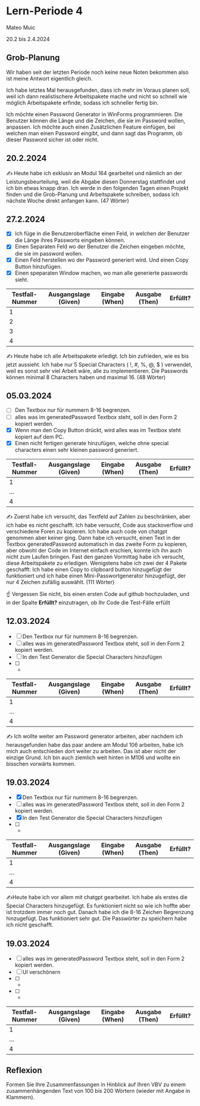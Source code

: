 # Lern-Periode 4

Mateo Muic

20.2 bis 2.4.2024

## Grob-Planung

Wir haben seit der letzten Periode noch keine neue Noten bekommen also ist meine Antwort eigentlich gleich. 

Ich habe letztes Mal herausgefunden, dass ich mehr im Voraus planen soll, weil ich dann realistischere Arbeitspakete mache und nicht so schnell wie möglich Arbeitspakete erfinde, sodass ich schneller fertig bin.

Ich möchte einen Password Generator in WinForms programmieren. Die Benutzer können die Länge und die Zeichen, die sie im Password wollen, anpassen. Ich möchte auch einen Zusätzlichen Feature einfügen, bei welchen man einen Password eingibt, und dann sagt das Programm, ob dieser Password sicher ist oder nicht. 


## 20.2.2024

✍️ Heute habe ich exklusiv an Modul 164 gearbeitet und nämlich an der Leistungsbeurteilung, weil die Abgabe diesen Donnerstag stattfindet und ich bin etwas knapp dran. Ich werde in den folgenden Tagen einen Projekt finden und die Grob-Planung  und Arbeitspakete schreiben, sodass ich nächste Woche direkt anfangen kann.  (47 Wörter)

## 27.2.2024

- [x] Ich füge in die Benutzeroberfläche einen Feld, in welchen der Benutzer die Länge ihres Passworts eingeben können.
- [x] Einen Separaten Feld wo der Benutzer die Zeichen eingeben möchte, die sie im password wollen.
- [x] Einen Feld herstellen wo der Password generiert wird. Und einen Copy Button hinzufügen.
- [x] Einen speparaten Window machen, wo man alle generierte passwords sieht.

| Testfall-Nummer | Ausgangslage (Given) | Eingabe (When) | Ausgabe (Then) | Erfüllt? |
| --------------- | -------------------- | -------------- | -------------- | -------- |
| 1               |                      |                |                |          |
| 2               |                      |                |                |          |
| 3               |                      |                |                |          |
| 4               |                      |                |                |          |

✍️ Heute habe ich alle Arbeitspakete erledigt. Ich bin zufrieden, wie es bis jetzt aussieht. Ich habe nur 5 Special Characters ( !, #, %, @, $ ) verwendet, weil es sonst sehr viel Arbeit wäre, alle zu implementieren. Die Passwords können minimal 8 Characters haben und maximal 16. (48 Wörter)

## 05.03.2024

- [ ] Den Textbox nur für nummern 8-16 begrenzen.
- [ ] alles was im generatedPassword Textbox steht, soll in den Form 2 kopiert werden.
- [x] Wenn man den Copy Button drückt, wird alles was im Textbox steht kopiert auf dem PC.
- [x] Einen nicht fertigen generate hinzufügen, welche ohne special characters einen sehr kleinen password generiert. 

| Testfall-Nummer | Ausgangslage (Given) | Eingabe (When) | Ausgabe (Then) | Erfüllt? |
| --------------- | -------------------- | -------------- | -------------- | -------- |
| 1               |                      |                |                |          |
| ...             |                      |                |                |          |
| 4               |                      |                |                |          |

✍️ Zuerst habe ich versucht, das Textfeld auf Zahlen zu beschränken, aber ich habe es nicht geschafft. Ich habe versucht, Code aus stackoverflow und verschiedene Foren zu kopieren. Ich habe auch code von chatgpt genommen aber keiner ging. Dann habe ich versucht, einen Text in der Textbox generatedPassword automatisch in das zweite Form zu kopieren, aber obwohl der Code im Internet einfach erschien, konnte ich ihn auch nicht zum Laufen bringen. Fast den ganzen Vormittag habe ich versucht, diese Arbeitspakete zu erledigen. Wenigstens habe ich zwei der 4 Pakete geschafft: Ich habe einen Copy to clipboard button hinzugefügt der funktioniert und ich habe einen Mini-Passwortgenerator hinzugefügt, der nur 4 Zeichen zufällig auswählt. (111 Wörter)

☝️ Vergessen Sie nicht, bis einen ersten Code auf github hochzuladen, und in der Spalte **Erfüllt?** einzutragen, ob Ihr Code die Test-Fälle erfüllt

## 12.03.2024

- [ ] Den Textbox nur für nummern 8-16 begrenzen.
- [ ] alles was im generatedPassword Textbox steht, soll in den Form 2 kopiert werden.
- [ ] In den Test Generator die Special Characters hinzufügen
- [ ] - 

| Testfall-Nummer | Ausgangslage (Given) | Eingabe (When) | Ausgabe (Then) | Erfüllt? |
| --------------- | -------------------- | -------------- | -------------- | -------- |
| 1               |                      |                |                |          |
| ...             |                      |                |                |          |
| 4               |                      |                |                |          |

✍️ Ich wollte weiter am Password generator arbeiten, aber nachdem ich herausgefunden habe das paar andere am Modul 106 arbeiten, habe ich mich auch entschieden dort weiter zu arbeiten. Das ist aber nicht der einzige Grund. Ich bin auch ziemlich weit hinten in M106 und wollte ein bisschen vorwärts kommen.

## 19.03.2024

- [x] Den Textbox nur für nummern 8-16 begrenzen.
- [ ] alles was im generatedPassword Textbox steht, soll in den Form 2 kopiert werden.
- [x] In den Test Generator die Special Characters hinzufügen
- [ ] - 

| Testfall-Nummer | Ausgangslage (Given) | Eingabe (When) | Ausgabe (Then) | Erfüllt? |
| --------------- | -------------------- | -------------- | -------------- | -------- |
| 1               |                      |                |                |          |
| ...             |                      |                |                |          |
| 4               |                      |                |                |          |

✍️Heute habe ich vor allem mit chatgpt gearbeitet. Ich habe als erstes die Special Characters hinzugefügt. Es funktioniert nicht so wie ich hoffte aber ist trotzdem immer noch gut. Danach habe ich die 8-16 Zeichen Begrenzung hinzugefügt. Das funktioniert sehr gut. Die Passwörter zu speichern habe ich nicht geschafft. 

## 19.03.2024

- [ ] alles was im generatedPassword Textbox steht, soll in den Form 2 kopiert werden.
- [ ] UI verschönern
- [ ] -
- [ ] -

| Testfall-Nummer | Ausgangslage (Given) | Eingabe (When) | Ausgabe (Then) | Erfüllt? |
| --------------- | -------------------- | -------------- | -------------- | -------- |
| 1               |                      |                |                |          |
| ...             |                      |                |                |          |
| 4               |                      |                |                |          |5



## Reflexion

Formen Sie Ihre Zusammenfassungen in Hinblick auf Ihren VBV zu einem zusammenhängenden Text von 100 bis 200 Wörtern (wieder mit Angabe in Klammern).
